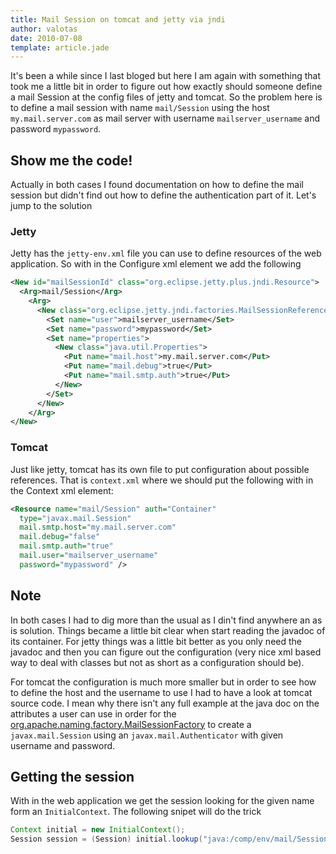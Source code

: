 ```yaml
---
title: Mail Session on tomcat and jetty via jndi
author: valotas
date: 2010-07-08
template: article.jade
---
```


It's been a while since I last bloged but here I am again with something that took me a little bit in order to figure out how exactly should someone define a mail Session at the config files of jetty and tomcat. So the problem here is to define a mail session with name `mail/Session` using the host `my.mail.server.com` as mail server with username `mailserver_username` and password `mypassword`.

## Show me the code!

Actually in both cases I found documentation on how to define the mail session but didn't find out how to define the authentication part of it. Let's jump to the solution

### Jetty

Jetty has the `jetty-env.xml` file you can use to define resources of the web application. So with in the Configure xml element we add the following

```xml
<New id="mailSessionId" class="org.eclipse.jetty.plus.jndi.Resource">
  <Arg>mail/Session</Arg>
    <Arg>
      <New class="org.eclipse.jetty.jndi.factories.MailSessionReference">
        <Set name="user">mailserver_username</Set>
        <Set name="password">mypassword</Set>
        <Set name="properties">
          <New class="java.util.Properties">
            <Put name="mail.host">my.mail.server.com</Put>
            <Put name="mail.debug">true</Put>
            <Put name="mail.smtp.auth">true</Put>
          </New>
        </Set>
      </New>
    </Arg>
</New>
```

### Tomcat

Just like jetty, tomcat has its own file to put configuration about possible references. That is `context.xml` where we should put the following with in the Context xml element:

```xml
<Resource name="mail/Session" auth="Container"
  type="javax.mail.Session"
  mail.smtp.host="my.mail.server.com"
  mail.debug="false"
  mail.smtp.auth="true"
  mail.user="mailserver_username"
  password="mypassword" />
```

## Note

In both cases I had to dig more than the usual as I din't find anywhere an as is solution. Things became a little bit clear when start reading the javadoc of its container. For jetty things was a little bit better as you only need the javadoc and then you can figure out the configuration (very nice xml based way to deal with classes but not as short as a configuration should be).

For tomcat the configuration is much more smaller but in order to see how to define the host and the username to use I had to have a look at tomcat source code. I mean why there isn't any full example at the java doc on the attributes a user can use in order for the [org.apache.naming.factory.MailSessionFactory](http://tomcat.apache.org/tomcat-6.0-doc/api/org/apache/naming/factory/MailSessionFactory.html) to create a `javax.mail.Session` using an `javax.mail.Authenticator` with given username and password.

## Getting the session

With in the web application we get the session looking for the given name form an `InitialContext`. The following snipet will do the trick

```java
Context initial = new InitialContext();
Session session = (Session) initial.lookup("java:/comp/env/mail/Session");
```


